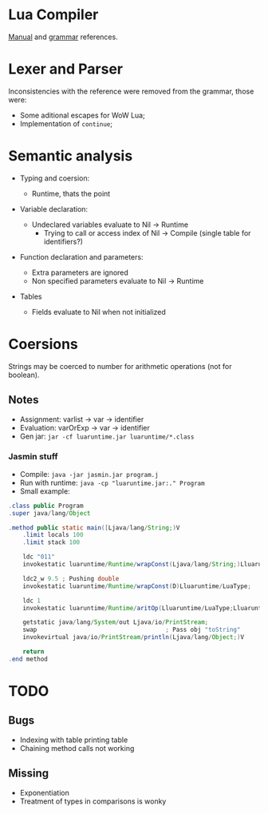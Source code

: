 # Lua Compiler

[Manual](https://www.lua.org/manual/5.4/manual.html) and
[grammar](https://github.com/antlr/grammars-v4/tree/master/lua) references.

# Lexer and Parser
Inconsistencies with the reference were removed from the grammar, those were:

- Some aditional escapes for WoW Lua;
- Implementation of `continue`;

# Semantic analysis

- Typing and coersion:
    - Runtime, thats the point

- Variable declaration:
    - Undeclared variables evaluate to Nil -> Runtime
        - Trying to call or access index of Nil -> Compile (single table for identifiers?)

- Function declaration and parameters:
    - Extra parameters are ignored
    - Non specified parameters evaluate to Nil -> Runtime

- Tables
    - Fields evaluate to Nil when not initialized

# Coersions
Strings may be coerced to number for arithmetic operations (not for boolean).

## Notes
- Assignment: varlist -> var -> identifier
- Evaluation: varOrExp -> var -> identifier
- Gen jar: `jar -cf luaruntime.jar luaruntime/*.class`

### Jasmin stuff
- Compile: `java -jar jasmin.jar program.j`
- Run with runtime: `java -cp "luaruntime.jar:." Program`
- Small example:

```java
.class public Program
.super java/lang/Object

.method public static main([Ljava/lang/String;)V
	.limit locals 100
	.limit stack 100

	ldc "011"
	invokestatic luaruntime/Runtime/wrapConst(Ljava/lang/String;)Lluaruntime/LuaType;

	ldc2_w 9.5 ; Pushing double
	invokestatic luaruntime/Runtime/wrapConst(D)Lluaruntime/LuaType;

	ldc 1
	invokestatic luaruntime/Runtime/aritOp(Lluaruntime/LuaType;Lluaruntime/LuaType;I)Lluaruntime/LuaType;

	getstatic java/lang/System/out Ljava/io/PrintStream;
	swap									; Pass obj "toString"
	invokevirtual java/io/PrintStream/println(Ljava/lang/Object;)V

	return
.end method
```

# TODO
## Bugs
- Indexing with table printing table
- Chaining method calls not working 

## Missing
- Exponentiation
- Treatment of types in comparisons is wonky